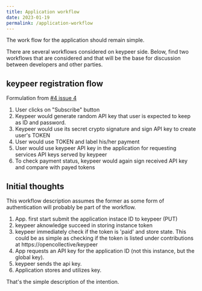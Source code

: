 ```yaml
---
title: Application workflow
date: 2023-01-19
permalink: /application-workflow
---
```


The work flow for the application should remain simple. 

There are several workflows considered on keypeer side. Below, find two workflows that are considered and that will be the base for discussion between developers and other parties.

## keypeer registration flow

Formulation from [#4 issue 4](https://github.com/poetaster/keypeer.org/issues/4#issuecomment-1399534932)

1. User clicks on "Subscribe" button
2. Keypeer would generate random API key that user is expected to keep as ID and password.
3. Keypeer would use its secret crypto signature and sign API key to create user's TOKEN
4. User would use TOKEN and label his/her payment
5. User would use keypeer API key in the application for requesting services API keys served by keypeer
6. To check payment status, keypeer would again sign received API key and compare with payed tokens

## Initial thoughts

This workflow description assumes the former as some form of authentication will probably be part of the workflow.

1. App. first start submit the application instace ID to keypeer (PUT)
2. keypeer aknowledge succeed in storing instance token
3. keypeer immediately check if the token is 'paid' and store state. This could be as simple as checking if the token is listed under contributions at https://opencollective/keypeer 
4. App requests an API key for the application ID (not this instance, but the global key).
5. keypeer sends the api key.
6. Application stores and utilizes key.

That's the simple description of the intention.   
  
